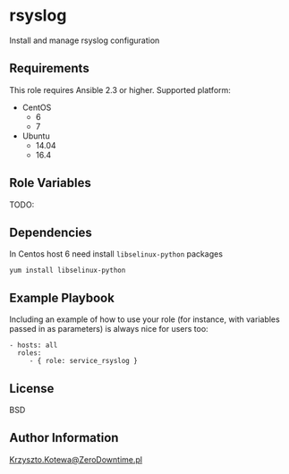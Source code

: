 rsyslog
=========

Install and manage rsyslog configuration

Requirements
------------

This role requires Ansible 2.3 or higher.
Supported platform:
- CentOS
    - 6
    - 7
- Ubuntu
    - 14.04
    - 16.4

Role Variables
--------------

TODO:

Dependencies
------------

In Centos host 6 need install `libselinux-python` packages

    yum install libselinux-python

Example Playbook
----------------

Including an example of how to use your role (for instance, with variables passed in as parameters) is always nice for users too:

    - hosts: all
      roles:
         - { role: service_rsyslog }

License
-------

BSD

Author Information
------------------

Krzyszto.Kotewa@ZeroDowntime.pl
